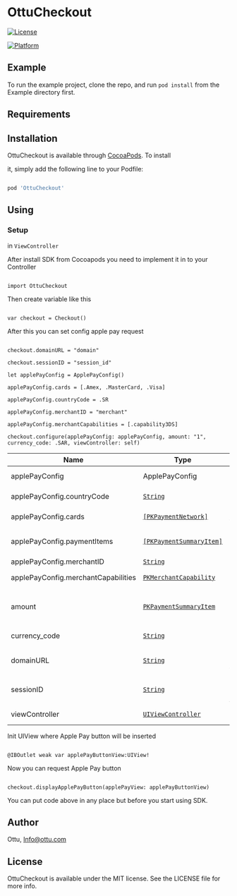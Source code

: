 
# OttuCheckout


[![License](https://img.shields.io/cocoapods/l/OttuCheckout.svg?style=flat)](https://cocoapods.org/pods/OttuCheckout)

[![Platform](https://img.shields.io/cocoapods/p/OttuCheckout.svg?style=flat)](https://cocoapods.org/pods/OttuCheckout)

  

## Example

  

To run the example project, clone the repo, and run `pod install` from the Example directory first.

  

## Requirements

  

## Installation

  

OttuCheckout is available through [CocoaPods](https://cocoapods.org). To install

it, simply add the following line to your Podfile:

  

```ruby

pod 'OttuCheckout'

```

  

  

## Using

  

### Setup

in `ViewController`

  

After install SDK from  Cocoapods you need to implement it in to your Controller

```

import OttuCheckout

```

Then create variable like this

```

var checkout = Checkout()

```

After this you can set config apple pay request

```

checkout.domainURL = "domain"

checkout.sessionID = "session_id"

let applePayConfig = ApplePayConfig()

applePayConfig.cards = [.Amex, .MasterCard, .Visa]

applePayConfig.countryCode = .SR

applePayConfig.merchantID = "merchant"

applePayConfig.merchantCapabilities = [.capability3DS]

checkout.configure(applePayConfig: applePayConfig, amount: "1", currency_code: .SAR, viewController: self)

```


| Name | Type |  Description | Defualt |
|--|--|--|--|
|applePayConfig|ApplePayConfig|Mandatory params to initiate ApplePay|no|
| applePayConfig.countryCode | [`String`](https://developer.apple.com/documentation/passkit/pkpaymentrequest/1619246-countrycode) |The two-letter ISO 3166 country code. | .SR |
| applePayConfig.cards | [`[PKPaymentNetwork]`](https://developer.apple.com/documentation/passkit/pkpaymentrequest/1619329-supportednetworks) |List of available payment methods that are supported by Apple Pay. | [.Amex, .Visa, .MasterCard] |
| applePayConfig.paymentItems | [`[PKPaymentSummaryItem]`](https://developer.apple.com/documentation/passkit/pkpaymentrequest/1619231-paymentsummaryitems) |An array of payment summary item objects that summarize the amount of the payment. | no |
| applePayConfig.merchantID | [`String`](https://developer.apple.com/documentation/passkit/pkpaymentrequest/1619246-countrycode) |Your merchant identifier. | no |
| applePayConfig.merchantCapabilities | [`PKMerchantCapability`](https://developer.apple.com/documentation/passkit/pkmerchantcapability/) |Capabilities for processing payment. | [.capability3DS] |
| amount | [`PKPaymentSummaryItem`](https://developer.apple.com/documentation/passkit/pkpaymentsummaryitem) |An object that defines a summary item in a payment request—for example, total, tax, discount, or grand total. | no |
| currency_code | [`String`](https://developer.apple.com/documentation/passkit/pkpaymentrequest/1619246-countrycode) |The three-letter ISO 4217 currency code. | no |
| domainURL | [`String`](https://developer.apple.com/documentation/passkit/pkpaymentrequest/1619246-countrycode) | API pay url, where payment shall be confirmed against Apple Pay token | no |
| sessionID | [`String`](https://developer.apple.com/documentation/passkit/pkpaymentrequest/1619246-countrycode) | Specified token which you need to get here https://docs.ottu.com/#/sessionAPI | no |
| viewController | [`UIViewController`](https://developer.apple.com/documentation/uikit/uiviewcontroller) | ViewController wich using Checkout class | no |


  

  

Init UIView where Apple Pay button will be inserted

```

@IBOutlet weak var applePayButtonView:UIView!

```

Now you can request Apple Pay button

```

checkout.displayApplePayButton(applePayView: applePayButtonView)

```

  

You can put code above in any place but before you start using SDK.

  



## Author

  

Ottu,    [Info@ottu.com](mailto:Info@ottu.com)

  

## License

  

OttuCheckout is available under the MIT license. See the LICENSE file for more info.
